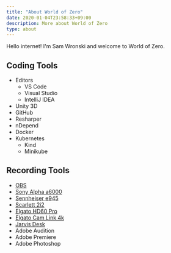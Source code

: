 ```yaml
---
title: "About World of Zero"
date: 2020-01-04T23:58:33+09:00
description: More about World of Zero
type: about
---
```


Hello internet! I'm Sam Wronski and welcome to World of Zero.

## Coding Tools

- Editors
  - VS Code
  - Visual Studio
  - IntelliJ IDEA
- Unity 3D
- GitHub
- Resharper
- nDepend
- Docker
- Kubernetes
  - Kind
  - Minikube

## Recording Tools

- [OBS](https://obsproject.com)
- [Sony Alpha a6000](https://www.sony.com/electronics/interchangeable-lens-cameras/ilce-6000-body-kit)
- [Sennheiser e945](https://en-us.sennheiser.com/vocal-microphone-dynamic-super-cardioid-e-945)
- [Scarlett 2i2](https://focusrite.com/en/usb-audio-interface/scarlett/scarlett-2i2)
- [Elgato HD60 Pro](https://www.elgato.com/en/gaming/game-capture-hd60-pro)
- [Elgato Cam Link 4k](https://www.elgato.com/en/gaming/cam-link-4k)
- [Jarvis Desk](https://www.fully.com/jarvis-desks)
- Adobe Audition
- Adobe Premiere
- Adobe Photoshop